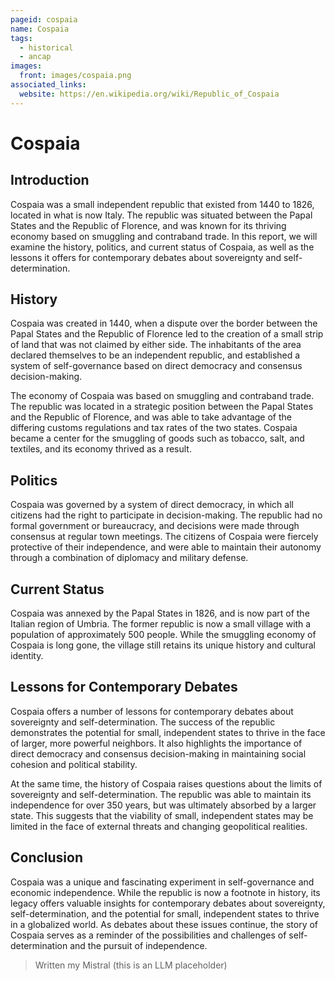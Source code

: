 ```yaml
---
pageid: cospaia
name: Cospaia
tags:
  - historical
  - ancap
images:
  front: images/cospaia.png
associated_links:
  website: https://en.wikipedia.org/wiki/Republic_of_Cospaia
---
```


# Cospaia

## Introduction

Cospaia was a small independent republic that existed from 1440 to 1826, located in what is now Italy. The republic was situated between the Papal States and the Republic of Florence, and was known for its thriving economy based on smuggling and contraband trade. In this report, we will examine the history, politics, and current status of Cospaia, as well as the lessons it offers for contemporary debates about sovereignty and self-determination.

## History

Cospaia was created in 1440, when a dispute over the border between the Papal States and the Republic of Florence led to the creation of a small strip of land that was not claimed by either side. The inhabitants of the area declared themselves to be an independent republic, and established a system of self-governance based on direct democracy and consensus decision-making.

The economy of Cospaia was based on smuggling and contraband trade. The republic was located in a strategic position between the Papal States and the Republic of Florence, and was able to take advantage of the differing customs regulations and tax rates of the two states. Cospaia became a center for the smuggling of goods such as tobacco, salt, and textiles, and its economy thrived as a result.

## Politics

Cospaia was governed by a system of direct democracy, in which all citizens had the right to participate in decision-making. The republic had no formal government or bureaucracy, and decisions were made through consensus at regular town meetings. The citizens of Cospaia were fiercely protective of their independence, and were able to maintain their autonomy through a combination of diplomacy and military defense.

## Current Status

Cospaia was annexed by the Papal States in 1826, and is now part of the Italian region of Umbria. The former republic is now a small village with a population of approximately 500 people. While the smuggling economy of Cospaia is long gone, the village still retains its unique history and cultural identity.

## Lessons for Contemporary Debates

Cospaia offers a number of lessons for contemporary debates about sovereignty and self-determination. The success of the republic demonstrates the potential for small, independent states to thrive in the face of larger, more powerful neighbors. It also highlights the importance of direct democracy and consensus decision-making in maintaining social cohesion and political stability.

At the same time, the history of Cospaia raises questions about the limits of sovereignty and self-determination. The republic was able to maintain its independence for over 350 years, but was ultimately absorbed by a larger state. This suggests that the viability of small, independent states may be limited in the face of external threats and changing geopolitical realities.

## Conclusion

Cospaia was a unique and fascinating experiment in self-governance and economic independence. While the republic is now a footnote in history, its legacy offers valuable insights for contemporary debates about sovereignty, self-determination, and the potential for small, independent states to thrive in a globalized world. As debates about these issues continue, the story of Cospaia serves as a reminder of the possibilities and challenges of self-determination and the pursuit of independence.

> Written my Mistral (this is an LLM placeholder)